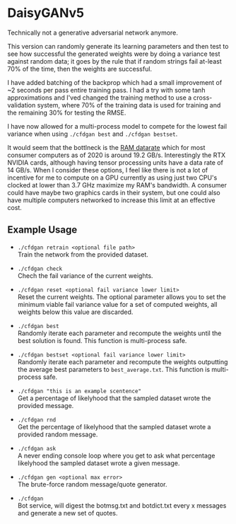 # DaisyGANv5
Technically not a generative adversarial network anymore. 

This version can randomly generate its learning parameters and then test to see how successful the generated weights were by doing a variance test against random data; it goes by the rule that if random strings fail at-least 70% of the time, then the weights are successful.

I have added batching of the backprop which had a small improvement of ~2 seconds per pass entire training pass. I had a try with some tanh approximations and I'ved changed the training method to use a cross-validation system, where 70% of the training data is used for training and the remaining 30% for testing the RMSE.

I have now allowed for a multi-process model to compete for the lowest fail variance when using `./cfdgan best` and `./cfdgan bestset`.

It would seem that the bottlneck is the [RAM datarate](https://en.wikipedia.org/wiki/Double_data_rate) which for most consumer computers as of 2020 is around 19.2 GB/s. Interestingly the RTX NVIDIA cards, although having tensor processing units have a data rate of 14 GB/s. When I consider these options, I feel like there is not a lot of incentive for me to compute on a GPU currently as using just two CPU's clocked at lower than 3.7 GHz maximize my RAM's bandwidth. A consumer could have maybe two graphics cards in their system, but one could also have multiple computers networked to increase this limit at an effective cost.

## Example Usage
- ```./cfdgan retrain <optional file path>```
<br>Train the network from the provided dataset.

- ```./cfdgan check```
<br>Chech the fail variance of the current weights.

- ```./cfdgan reset <optional fail variance lower limit>```
<br>Reset the current weights. The optional parameter allows you to set the minimum viable fail variance value for a set of computed weights, all weights below this value are discarded.

- ```./cfdgan best```
<br>Randomly iterate each parameter and recompute the weights until the best solution is found. This function is multi-process safe.

- ```./cfdgan bestset <optional fail variance lower limit>```
<br>Randomly iterate each parameter and recompute the weights outputting the average best parameters to `best_average.txt`. This function is multi-process safe.

- ```./cfdgan "this is an example scentence"```
<br>Get a percentage of likelyhood that the sampled dataset wrote the provided message.

- ```./cfdgan rnd```
<br>Get the percentage of likelyhood that the sampled dataset wrote a provided random message.

- ```./cfdgan ask```
<br>A never ending console loop where you get to ask what percentage likelyhood the sampled dataset wrote a given message.

- ```./cfdgan gen <optional max error>```
<br>The brute-force random message/quote generator.

- ```./cfdgan```
<br>Bot service, will digest the botmsg.txt and botdict.txt every x messages and generate a new set of quotes.
